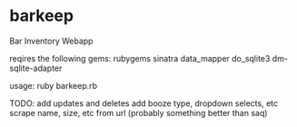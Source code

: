 barkeep
=======

Bar Inventory Webapp

reqires the following gems:
rubygems
sinatra
data_mapper
do_sqlite3
dm-sqlite-adapter

usage:
ruby barkeep.rb

TODO:
add updates and deletes
add booze type, dropdown selects, etc
scrape name, size, etc from url (probably something better than saq)
